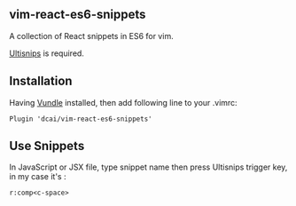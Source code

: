## vim-react-es6-snippets

A collection of React snippets in ES6 for vim.

[Ultisnips](https://github.com/SirVer/ultisnips) is required.

## Installation 

Having [Vundle](https://github.com/VundleVim/Vundle.vim) installed, then add following line to your .vimrc:

    Plugin 'dcai/vim-react-es6-snippets'

## Use Snippets

In JavaScript or JSX file, type snippet name then press Ultisnips trigger key, in my case it's <c-space>:

    r:comp<c-space>

